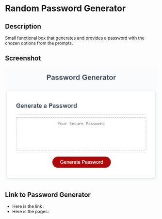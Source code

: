 # Random Password Generator

## Description

Small functional box that generates and provides a password with the chozen options from the prompts.

## Screenshot

![This password generator.](./assets/images/PWGen.png)

## Link to Password Generator

* Here is the link : [](https://github.com/JMGuzman-784/hw3)
* Here is the pages: [](https://jmguzman-784.github.io/hw3/)
